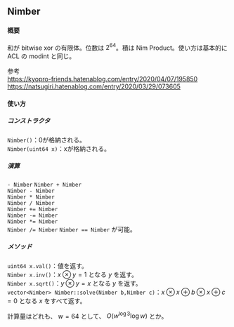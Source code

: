## Nimber

#### 概要

和が bitwise xor の有限体。位数は $2^{64}$。積は Nim Product。使い方は基本的に ACL の modint と同じ。  

参考  
https://kyopro-friends.hatenablog.com/entry/2020/04/07/195850  
https://natsugiri.hatenablog.com/entry/2020/03/29/073605  

#### 使い方
##### コンストラクタ
`Nimber()`：0が格納される。  
`Nimber(uint64 x)`：xが格納される。  

##### 演算
`- Nimber`
`Nimber + Nimber`  
`Nimber - Nimber`  
`Nimber * Nimber`  
`Nimber / Nimber`  
`Nimber += Nimber`  
`Nimber -= Nimber`  
`Nimber *= Nimber`  
`Nimber /= Nimber`
`Nimber == Nimber`
が可能。  

##### メソッド
`uint64 x.val()`：値を返す。  
`Nimber x.inv()`：$x\otimes y=1$ となる $y$ を返す。  
`Nimber x.sqrt()`：$y \otimes y = x$ となる $y$ を返す。  
`vector<Nimber> Nimber::solve(Nimber b,Nimber c)`：$x\otimes x \oplus b \otimes x \oplus c = 0$ となる $x$ をすべて返す。  

計算量はどれも、 $w=64$ として、 $O(w^{\log 3}\log w)$ とか。  


